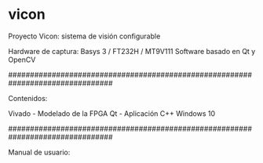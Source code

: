 # vicon

Proyecto Vicon: sistema de visión configurable

Hardware de captura: Basys 3 / FT232H / MT9V111
Software basado en Qt y OpenCV

################################################################################

Contenidos:

Vivado - Modelado de la FPGA
Qt - Aplicación C++ Windows 10

################################################################################

Manual de usuario:

